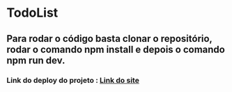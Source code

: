 # TodoList

## Para rodar o código basta clonar o repositório, rodar o comando npm install e depois o comando npm run dev.

### Link do deploy do projeto : [Link do site](https://todo-list-nine-smoky.vercel.app)
